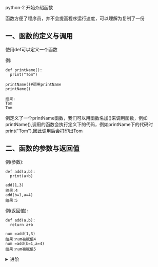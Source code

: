 python-2 开始介绍函数

函数方便了程序员，并不会提高程序运行速度，可以理解为复制了一份
## 一、函数的定义与调用
使用def可以定义一个函数

例:

    def printName():
      print("Tom")
    
    printName()#调用printName
    printName()
    
    结果:
    Tom
    Tom
例定义了一个printName函数，我们可以用函数名加()来调用函数，例如printName(),调用的函数会执行定义下的代码，例如printName下的代码时print("Tom"),因此调用后会打印出Tom

## 二、函数的参数与返回值

例(参数):

    def add(a,b):
      print(a+b)
    
    add(1,3)
    结果:4
    add(b=1,a=4)
    结果:5
    
例(返回值):

    def add(a,b):
      return a+b
    
    num =add(1,3)
    结果:num被赋值4
    num =add(b=1,a=4)
    结果:num被赋值5
    
<details><summary>进阶</summary>
<p>
我们在定义时，也可以给函数提前赋值
</p>
代码>(https://github.com/3114aaa/Python-2/blob/main/code/def1.py)
</details>
